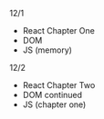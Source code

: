 12/1
- React Chapter One
- DOM 
- JS (memory)

12/2
- React Chapter Two
- DOM continued
- JS (chapter one)
